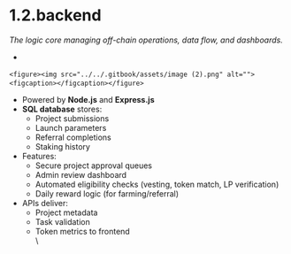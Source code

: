 # 1.2.backend

_The logic core managing off-chain operations, data flow, and dashboards._

*

    <figure><img src="../../.gitbook/assets/image (2).png" alt=""><figcaption></figcaption></figure>
* Powered by **Node.js** and **Express.js**
* **SQL database** stores:
  * Project submissions
  * Launch parameters
  * Referral completions
  * Staking history
* Features:
  * Secure project approval queues
  * Admin review dashboard
  * Automated eligibility checks (vesting, token match, LP verification)
  * Daily reward logic (for farming/referral)
* APIs deliver:
  * Project metadata
  * Task validation
  * Token metrics to frontend\
    \
